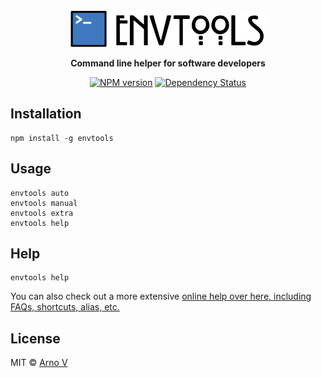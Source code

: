 <div align="center">
  
<img height="59" width="312" src="https://raw.githubusercontent.com/aversini/envtools-help/master/docs/data/assets/images/envtools-2x.png" alt="Envtools logo">

**Command line helper for software developers**

[![NPM version][npm-image]][npm-url] [![Dependency Status][daviddm-image]][daviddm-url]

</div>


## Installation

```
npm install -g envtools
```

## Usage

```
envtools auto
envtools manual
envtools extra
envtools help
```

## Help

```
envtools help
```

You can also check out a more extensive [online help over here, including FAQs, shortcuts, alias, etc.](http://envtools.surge.sh)

## License

MIT © [Arno V]()


[npm-image]: https://badge.fury.io/js/envtools.svg
[npm-url]: https://npmjs.org/package/envtools
[travis-image]: https://travis-ci.org/aversini/envtools.svg?branch=master
[travis-url]: https://travis-ci.org/aversini/envtools
[daviddm-image]: https://david-dm.org/aversini/envtools.svg?theme=shields.io
[daviddm-url]: https://david-dm.org/aversini/envtools
[coveralls-image]: https://coveralls.io/repos/aversini/envtools/badge.svg
[coveralls-url]: https://coveralls.io/r/aversini/envtools
